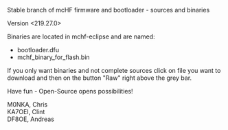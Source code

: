 Stable branch of mcHF firmware and bootloader - sources and binaries


Version <219.27.0>


Binaries are located in mchf-eclipse and are named:
- bootloader.dfu
- mchf_binary_for_flash.bin

If you only want binaries and not complete sources click on file you want to download and then on the button "Raw" right above the grey bar.

Have fun - Open-Source opens possibilities!

M0NKA, Chris<br>
KA7OEI, Clint<br>
DF8OE, Andreas
